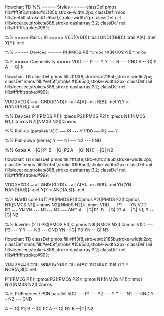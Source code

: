 
flowchart TB
%% ===== Styles =====
classDef pmos fill:#fff3f8,stroke:#c2185b,stroke-width:2px;
classDef nmos fill:#eef5ff,stroke:#1565c0,stroke-width:2px;
classDef rail fill:#eeeeee,stroke:#888,stroke-dasharray:3 2;
classDef net  fill:#ffffff,stroke:#999;

%% ===== Rails / IO =====
VDD((VDD)):::rail
GND((GND)):::rail
A[A]:::net
Y[Y]:::net

%% ===== Devices =====
P([PMOS P]):::pmos
N([NMOS N]):::nmos

%% ===== Connectivity =====
VDD --- P --- Y
Y   --- N --- GND
A --|G| P
A --|G| N


flowchart TB
classDef pmos fill:#fff3f8,stroke:#c2185b,stroke-width:2px;
classDef nmos fill:#eef5ff,stroke:#1565c0,stroke-width:2px;
classDef rail fill:#eeeeee,stroke:#888,stroke-dasharray:3 2;
classDef net  fill:#ffffff,stroke:#999;

VDD((VDD)):::rail
GND((GND)):::rail
A[A]:::net
B[B]:::net
Y[Y = NAND(A,B)]:::net

%% Devices
P1([PMOS P1]):::pmos
P2([PMOS P2]):::pmos
N1([NMOS N1]):::nmos
N2([NMOS N2]):::nmos

%% Pull-up (parallel)
VDD --- P1 --- Y
VDD --- P2 --- Y

%% Pull-down (series)
Y --- N1 --- N2 --- GND

%% Gates
A --|G| P1
B --|G| P2
A --|G| N1
B --|G| N2


flowchart TB
classDef pmos fill:#fff3f8,stroke:#c2185b,stroke-width:2px;
classDef nmos fill:#eef5ff,stroke:#1565c0,stroke-width:2px;
classDef rail fill:#eeeeee,stroke:#888,stroke-dasharray:3 2;
classDef net  fill:#ffffff,stroke:#999;

VDD((VDD)):::rail
GND((GND)):::rail
A[A]:::net
B[B]:::net
YN[YN = NAND(A,B)]:::net
Y[Y = AND(A,B)]:::net

%% NAND core (4T)
P1([PMOS P1]):::pmos
P2([PMOS P2]):::pmos
N1([NMOS N1]):::nmos
N2([NMOS N2]):::nmos
VDD --- P1 --- YN
VDD --- P2 --- YN
YN  --- N1 --- N2 --- GND
A --|G| P1;  B --|G| P2
A --|G| N1;  B --|G| N2

%% Inverter (2T)
P3([PMOS P3]):::pmos
N3([NMOS N3]):::nmos
VDD --- P3 --- Y
Y   --- N3 --- GND
YN --|G| P3
YN --|G| N3



flowchart TB
classDef pmos fill:#fff3f8,stroke:#c2185b,stroke-width:2px;
classDef nmos fill:#eef5ff,stroke:#1565c0,stroke-width:2px;
classDef rail fill:#eeeeee,stroke:#888,stroke-dasharray:3 2;
classDef net  fill:#ffffff,stroke:#999;

VDD((VDD)):::rail
GND((GND)):::rail
A[A]:::net
B[B]:::net
Y[Y = NOR(A,B)]:::net

P1([PMOS P1]):::pmos
P2([PMOS P2]):::pmos
N1([NMOS N1]):::nmos
N2([NMOS N2]):::nmos

%% PUN series / PDN parallel
VDD --- P1 --- P2 --- Y
Y   --- N1 --- GND
Y   --- N2 --- GND

A --|G| P1;  B --|G| P2
A --|G| N1;  B --|G| N2




